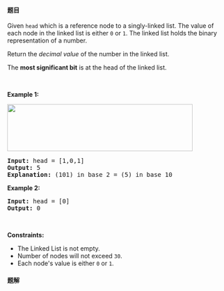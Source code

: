 #### 题目
<p>Given <code>head</code> which is a reference node to a singly-linked list. The value of each node in the linked list is either <code>0</code> or <code>1</code>. The linked list holds the binary representation of a number.</p>

<p>Return the <em>decimal value</em> of the number in the linked list.</p>

<p>The <strong>most significant bit</strong> is at the head of the linked list.</p>

<p>&nbsp;</p>
<p><strong class="example">Example 1:</strong></p>
<img alt="" src="https://assets.leetcode.com/uploads/2019/12/05/graph-1.png" style="width: 426px; height: 108px;" />
<pre>
<strong>Input:</strong> head = [1,0,1]
<strong>Output:</strong> 5
<strong>Explanation:</strong> (101) in base 2 = (5) in base 10
</pre>

<p><strong class="example">Example 2:</strong></p>

<pre>
<strong>Input:</strong> head = [0]
<strong>Output:</strong> 0
</pre>

<p>&nbsp;</p>
<p><strong>Constraints:</strong></p>

<ul>
	<li>The Linked List is not empty.</li>
	<li>Number of nodes will not exceed <code>30</code>.</li>
	<li>Each node&#39;s value is either <code>0</code> or <code>1</code>.</li>
</ul>


 #### 题解